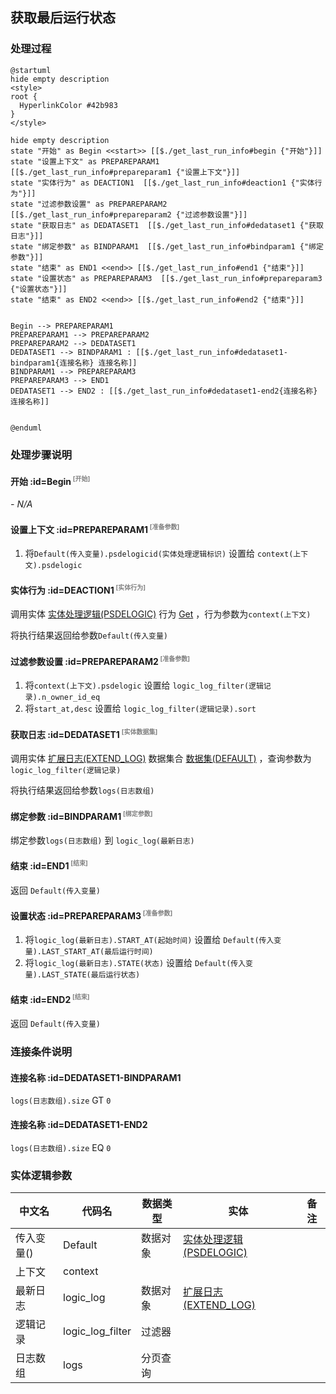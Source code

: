 ## 获取最后运行状态 <!-- {docsify-ignore-all} -->

   

### 处理过程

```plantuml
@startuml
hide empty description
<style>
root {
  HyperlinkColor #42b983
}
</style>

hide empty description
state "开始" as Begin <<start>> [[$./get_last_run_info#begin {"开始"}]]
state "设置上下文" as PREPAREPARAM1  [[$./get_last_run_info#prepareparam1 {"设置上下文"}]]
state "实体行为" as DEACTION1  [[$./get_last_run_info#deaction1 {"实体行为"}]]
state "过滤参数设置" as PREPAREPARAM2  [[$./get_last_run_info#prepareparam2 {"过滤参数设置"}]]
state "获取日志" as DEDATASET1  [[$./get_last_run_info#dedataset1 {"获取日志"}]]
state "绑定参数" as BINDPARAM1  [[$./get_last_run_info#bindparam1 {"绑定参数"}]]
state "结束" as END1 <<end>> [[$./get_last_run_info#end1 {"结束"}]]
state "设置状态" as PREPAREPARAM3  [[$./get_last_run_info#prepareparam3 {"设置状态"}]]
state "结束" as END2 <<end>> [[$./get_last_run_info#end2 {"结束"}]]


Begin --> PREPAREPARAM1
PREPAREPARAM1 --> PREPAREPARAM2
PREPAREPARAM2 --> DEDATASET1
DEDATASET1 --> BINDPARAM1 : [[$./get_last_run_info#dedataset1-bindparam1{连接名称} 连接名称]]
BINDPARAM1 --> PREPAREPARAM3
PREPAREPARAM3 --> END1
DEDATASET1 --> END2 : [[$./get_last_run_info#dedataset1-end2{连接名称} 连接名称]]


@enduml
```


### 处理步骤说明

#### 开始 :id=Begin<sup class="footnote-symbol"> <font color=gray size=1>[开始]</font></sup>



*- N/A*
#### 设置上下文 :id=PREPAREPARAM1<sup class="footnote-symbol"> <font color=gray size=1>[准备参数]</font></sup>



1. 将`Default(传入变量).psdelogicid(实体处理逻辑标识)` 设置给  `context(上下文).psdelogic`

#### 实体行为 :id=DEACTION1<sup class="footnote-symbol"> <font color=gray size=1>[实体行为]</font></sup>



调用实体 [实体处理逻辑(PSDELOGIC)](module/extension/PSDELogic.md) 行为 [Get](module/extension/PSDELogic#行为) ，行为参数为`context(上下文)`

将执行结果返回给参数`Default(传入变量)`

#### 过滤参数设置 :id=PREPAREPARAM2<sup class="footnote-symbol"> <font color=gray size=1>[准备参数]</font></sup>



1. 将`context(上下文).psdelogic` 设置给  `logic_log_filter(逻辑记录).n_owner_id_eq`
2. 将`start_at,desc` 设置给  `logic_log_filter(逻辑记录).sort`

#### 获取日志 :id=DEDATASET1<sup class="footnote-symbol"> <font color=gray size=1>[实体数据集]</font></sup>



调用实体 [扩展日志(EXTEND_LOG)](module/Base/Extend_log.md) 数据集合 [数据集(DEFAULT)](module/Base/Extend_log#数据集合) ，查询参数为`logic_log_filter(逻辑记录)`

将执行结果返回给参数`logs(日志数组)`

#### 绑定参数 :id=BINDPARAM1<sup class="footnote-symbol"> <font color=gray size=1>[绑定参数]</font></sup>



绑定参数`logs(日志数组)` 到 `logic_log(最新日志)`
#### 结束 :id=END1<sup class="footnote-symbol"> <font color=gray size=1>[结束]</font></sup>



返回 `Default(传入变量)`

#### 设置状态 :id=PREPAREPARAM3<sup class="footnote-symbol"> <font color=gray size=1>[准备参数]</font></sup>



1. 将`logic_log(最新日志).START_AT(起始时间)` 设置给  `Default(传入变量).LAST_START_AT(最后运行时间)`
2. 将`logic_log(最新日志).STATE(状态)` 设置给  `Default(传入变量).LAST_STATE(最后运行状态)`

#### 结束 :id=END2<sup class="footnote-symbol"> <font color=gray size=1>[结束]</font></sup>



返回 `Default(传入变量)`


### 连接条件说明
#### 连接名称 :id=DEDATASET1-BINDPARAM1

`logs(日志数组).size` GT `0`
#### 连接名称 :id=DEDATASET1-END2

`logs(日志数组).size` EQ `0`


### 实体逻辑参数

|    中文名   |    代码名    |  数据类型    |  实体   |备注 |
| --------| --------| -------- | -------- | --------   |
|传入变量(<i class="fa fa-check"/></i>)|Default|数据对象|[实体处理逻辑(PSDELOGIC)](module/extension/PSDELogic.md)||
|上下文|context||||
|最新日志|logic_log|数据对象|[扩展日志(EXTEND_LOG)](module/Base/Extend_log.md)||
|逻辑记录|logic_log_filter|过滤器|||
|日志数组|logs|分页查询|||
